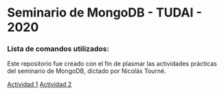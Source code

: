 # Seminario de MongoDB - TUDAI - 2020

### Lista de comandos utilizados:
Este repositorio fue creado con el fin de plasmar las actividades prácticas del seminario de MongoDB, dictado por Nicolás Tourné.

[Actividad 1](actividad1.md)
[Actividad 2](actividad2.md)
